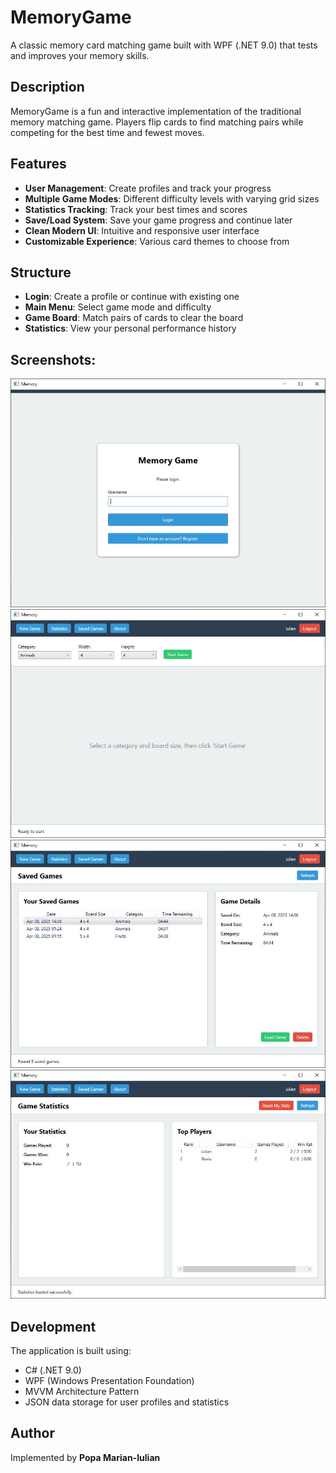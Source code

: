 # MemoryGame
A classic memory card matching game built with WPF (.NET 9.0) that tests and improves your memory skills.

## Description
MemoryGame is a fun and interactive implementation of the traditional memory matching game. Players flip cards to find matching pairs while competing for the best time and fewest moves.

## Features
- **User Management**: Create profiles and track your progress
- **Multiple Game Modes**: Different difficulty levels with varying grid sizes
- **Statistics Tracking**: Track your best times and scores
- **Save/Load System**: Save your game progress and continue later
- **Clean Modern UI**: Intuitive and responsive user interface
- **Customizable Experience**: Various card themes to choose from

## Structure
- **Login**: Create a profile or continue with existing one
- **Main Menu**: Select game mode and difficulty
- **Game Board**: Match pairs of cards to clear the board
- **Statistics**: View your personal performance history

## Screenshots:
![Login Screen](https://github.com/popaiulian1/MemoryGame/blob/main/MemoryGame/Assets/Images/login-screen.JPG)
![New Game Screen](https://github.com/popaiulian1/MemoryGame/blob/main/MemoryGame/Assets/Images/new-game-screen.JPG)
![Saved Games Screen](https://github.com/popaiulian1/MemoryGame/blob/main/MemoryGame/Assets/Images/saved-games-screen.JPG)
![Statistics Screen](https://github.com/popaiulian1/MemoryGame/blob/main/MemoryGame/Assets/Images/statistics-screen.JPG)

## Development
The application is built using:
- C# (.NET 9.0)
- WPF (Windows Presentation Foundation)
- MVVM Architecture Pattern
- JSON data storage for user profiles and statistics

## Author
Implemented by **Popa Marian-Iulian**
